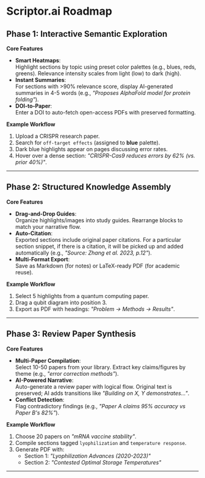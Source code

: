 # Scriptor.ai Roadmap

## Phase 1: Interactive Semantic Exploration
**Core Features**  
- **Smart Heatmaps**:  
  Highlight sections by topic using preset color palettes (e.g., blues, reds, greens). Relevance intensity scales from light (low) to dark (high).  
- **Instant Summaries**:  
  For sections with >90% relevance score, display AI-generated summaries in 4-5 words (e.g., *"Proposes AlphaFold model for protein folding"*).  
- **DOI-to-Paper**:  
  Enter a DOI to auto-fetch open-access PDFs with preserved formatting.  

**Example Workflow**  
1. Upload a CRISPR research paper.  
2. Search for `off-target effects` (assigned to **blue** palette).  
3. Dark blue highlights appear on pages discussing error rates.  
4. Hover over a dense section: *"CRISPR-Cas9 reduces errors by 62% (vs. prior 40%)"*.  

---

## Phase 2: Structured Knowledge Assembly  
**Core Features**  
- **Drag-and-Drop Guides**:  
  Organize highlights/images into study guides. Rearrange blocks to match your narrative flow.  
- **Auto-Citation**:  
  Exported sections include original paper citations. For a particular section snippet, if there is a citation, it will be picked up and added automatically (e.g., *"Source: Zhang et al. 2023, p.12"*).  
- **Multi-Format Export**:  
  Save as Markdown (for notes) or LaTeX-ready PDF (for academic reuse).  

**Example Workflow**  
1. Select 5 highlights from a quantum computing paper.  
2. Drag a qubit diagram into position 3.  
3. Export as PDF with headings: *"Problem → Methods → Results"*.  

---

## Phase 3: Review Paper Synthesis  
**Core Features**  
- **Multi-Paper Compilation**:  
  Select 10-50 papers from your library. Extract key claims/figures by theme (e.g., *"error correction methods"*).  
- **AI-Powered Narrative**:  
  Auto-generate a review paper with logical flow. Original text is preserved; AI adds transitions like *"Building on X, Y demonstrates..."*.  
- **Conflict Detection**:  
  Flag contradictory findings (e.g., *"Paper A claims 95% accuracy vs Paper B's 82%"*).  

**Example Workflow**  
1. Choose 20 papers on *"mRNA vaccine stability"*.  
2. Compile sections tagged `lyophilization` and `temperature response`.  
3. Generate PDF with:  
   - Section 1: *"Lyophilization Advances (2020-2023)"*  
   - Section 2: *"Contested Optimal Storage Temperatures"*  

---
